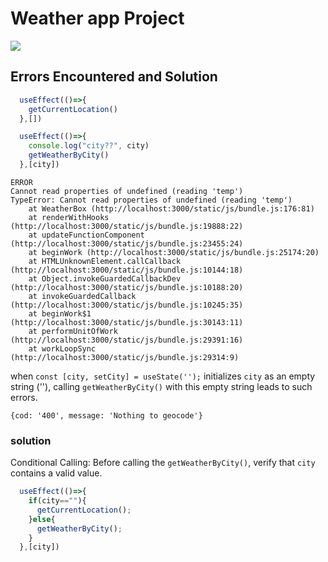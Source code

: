 # Weather app Project
<img src="https://github.com/MayHyeyeonKim/JS_TS_React/blob/main/REACT_JS/weather-app/weather.gif"/>

## Errors Encountered and Solution

``` JavaScript
  useEffect(()=>{
    getCurrentLocation()
  },[])

  useEffect(()=>{
    console.log("city??", city)
    getWeatherByCity()
  },[city])

```

``` 
ERROR
Cannot read properties of undefined (reading 'temp')
TypeError: Cannot read properties of undefined (reading 'temp')
    at WeatherBox (http://localhost:3000/static/js/bundle.js:176:81)
    at renderWithHooks (http://localhost:3000/static/js/bundle.js:19888:22)
    at updateFunctionComponent (http://localhost:3000/static/js/bundle.js:23455:24)
    at beginWork (http://localhost:3000/static/js/bundle.js:25174:20)
    at HTMLUnknownElement.callCallback (http://localhost:3000/static/js/bundle.js:10144:18)
    at Object.invokeGuardedCallbackDev (http://localhost:3000/static/js/bundle.js:10188:20)
    at invokeGuardedCallback (http://localhost:3000/static/js/bundle.js:10245:35)
    at beginWork$1 (http://localhost:3000/static/js/bundle.js:30143:11)
    at performUnitOfWork (http://localhost:3000/static/js/bundle.js:29391:16)
    at workLoopSync (http://localhost:3000/static/js/bundle.js:29314:9)
```


when ```const [city, setCity] = useState('');``` initializes ```city``` as an empty string (''), calling ```getWeatherByCity()``` with this empty string leads to such errors.

```
{cod: '400', message: 'Nothing to geocode'}
```

### solution
Conditional Calling: Before calling the ```getWeatherByCity()```, verify that ```city``` contains a valid value.

```javascript
  useEffect(()=>{
    if(city==""){
      getCurrentLocation();
    }else{
      getWeatherByCity();
    }
  },[city])
```